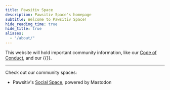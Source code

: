 ```yaml
---
title: Pawsitiv Space
description: Pawsitiv Space's homepage
subtitle: Welcome to Pawsitiv Space!
hide_reading_time: true
hide_title: true
aliases:
  - "/about/"
---
```


This website will hold important community information, like our [Code of Conduct](./code-of-conduct), and our {{<cat-link Announcements>}}.

---

Check out our community spaces:

* Pawsitiv's [Social Space](https://social.pawsitiv.space "https://social.pawsitiv.space"), powered by Mastodon
